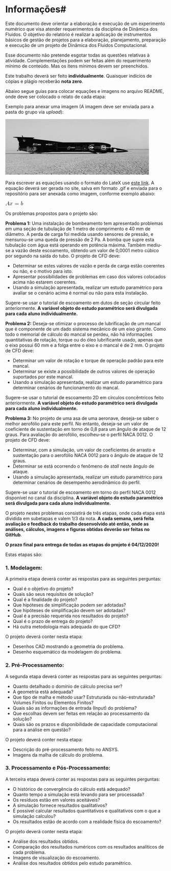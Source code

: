 # Informações#

Este documento deve orientar a elaboração e execução de um experimento numérico que visa atender requerimentos da disciplina de Dinâmica dos Fluidos. O objetivo do relatório é realizar a aplicação de instrumentos básicos de gestão de projetos para a elaboração, planejamento, preparação e execução de um projeto de Dinâmica dos Fluidos Computacional. 

Esse documento não pretende esgotar todas as questões relativas à atividade. Complementações podem ser feitas além do requerimento mínimo de conteúdo. Mas os itens mínimos devem ser preenchidos. 

Este trabalho deverá ser feito **individualmente**. Quaisquer indícios de cópias e plágio receberão **nota zero**.

Abaixo segue guias para colocar equações e imagens no arquivo README, onde deve ser colocado o relato de cada etapa:


Exemplo para anexar uma imagem (A imagem deve ser enviada para a pasta do grupo via *upload*):

![Teste de legenda de imagem](thrust.jpg)


Para escrever as equações usando o formato do LateX use [este link](https://www.codecogs.com/latex/eqneditor.php). A equação deverá ser gerada no site, salva em formato .gif e enviada para o repositório para ser anexada como imagem, conforme exemplo abaixo:

![Teste de legenda de imagem 2](CodeCogsEqn.gif)

Os problemas propostos para o projeto são:

**Problema 1:** Uma instalação de bombeamento tem apresentado problemas em uma seção de tubulação de 1 metro de comprimento e 40 mm de diâmetro. A perda de carga foi medida usando sensores de pressão, e mensurou-se uma queda de pressão de 2 Pa. A bomba que supre esta tubulação com água está operando em potência máxima. Também mediu-se a vazão deste escoamento, obtendo um valor de 0,0001 metro cúbico por segundo na saída do tubo. O projeto de CFD deve:

- Determinar se estes valores de vazão e perda de carga estão coerentes ou não, e o motivo para isto.
- Apresentar possibilidades de problemas em caso dos valores colocados acima não estarem coerentes.
- Usando a simulação apresentada, realizar um estudo paramétrico para avaliar se o cenário acima é normal ou não para esta instalação.

Sugere-se usar o tutorial de escoamento em dutos de seção circular feito anteriormente. **A variável objeto do estudo paramétrico será divulgada para cada aluno individualmente.**

**Problema 2:** Deseja-se otimizar o processo de lubrificação de um mancal que é componente de um dado sistema mecânico de um eixo girante. Como todo o memorial de cálculo do mancal se perdeu, não há informações quantitativas de rotação, torque ou do óleo lubrificante usado, apenas que o eixo possui 60 mm e a folga entre o eixo e o mancal é de 2 mm. O projeto de CFD deve:

- Determinar um valor de rotação e torque de operação padrão para este mancal.
- Determinar se existe a possibilidade de outros valores de operação suportados por este mancal.
- Usando a simulação apresentada, realizar um estudo paramétrico para determinar cenários de funcionamento do mancal.

Sugere-se usar o tutorial de escoamento 2D em círculos concêntricos feito anteriormente. **A variável objeto do estudo paramétrico será divulgada para cada aluno individualmente.**

**Problema 3:** No projeto de uma asa de uma aeronave, deseja-se saber o melhor aerofólio para este perfil. No entanto, deseja-se um valor de coeficiente de sustentação em torno de 0,8 para um ângulo de ataque de 12 graus. Para avaliação do aerofólio, escolheu-se o perfil NACA 0012. O projeto de CFD deve:

- Determinar, com a simulação, um valor de coeficientes de arrasto e sustentação para o aerofólio NACA 0012 para o ângulo de ataque de 12 graus.
- Determinar se está ocorrendo o fenômeno de *stall* neste ângulo de ataque.
- Usando a simulação apresentada, realizar um estudo paramétrico para determinar cenários de desempenho aerodinâmico do perfil.

Sugere-se usar o tutorial de escoamento em torno do perfil NACA 0012 disponível no canal da disciplina. **A variável objeto do estudo paramétrico será divulgada para cada aluno individualmente.**

O projeto nestes problemas consistirá de três etapas, onde cada etapa está dividida em subetapas e valem 1/3 da nota. **A cada semana, será feita avaliação e feedback do trabalho desenvolvido até então, onde as análises, cálculos, imagens e figuras obtidas deverão ser feitas no GitHub**. 

**O prazo final para entrega de todas as etapas do projeto é 04/12/2020!**


Estas etapas são:

### 1. Modelagem: 

A primeira etapa deverá conter as respostas para as seguintes perguntas:

- Qual é o objetivo do projeto?
- Quais são seus requisitos de solução?
- Qual é a finalidade do projeto?
- Que hipóteses de simplificação podem ser adotadas?
- Que hipóteses de simplificação devem ser adotadas?
- Qual é a precisão requerida nos resultados do projeto?
- Qual é o prazo de entrega do projeto?
- Há outra metodologia mais adequada do que CFD?

O projeto deverá conter nesta etapa:

- Desenhos CAD mostrando a geometria do problema.
- Desenho esquemático da modelagem do problema.

### 2.	Pré-Processamento:

A segunda etapa deverá conter as respostas para as seguintes perguntas:

- Quanto detalhado o domínio de cálculo precisa ser?
- A geometria está adequada?
- Que tipo de malha e método usar? Estruturada ou não-estruturada? Volumes Finitos ou Elementos Finitos?
- Quais são as informações de entrada (Input) do problema?
- Que escolhas devem ser feitas em relação ao processamento da solução?
- Quais são os prazos e disponibilidade de capacidade computacional para a análise em questão? 

O projeto deverá conter nesta etapa:

- Descrição do pré-processamento feito no ANSYS.
- Imagens da malha de cálculo do problema.

### 3.	Processamento e Pós-Processamento:

A terceira etapa deverá conter as respostas para as seguintes perguntas:

- O histórico de convergência do cálculo está adequado?
- Quanto tempo a simulação está levando para ser processada?
- Os resíduos estão em valores aceitáveis?
- A simulação fornece resultados qualitativos?
- É possível calcular resultados quantitativos e qualitativos com o que a simulação calculou?
- Os resultados estão de acordo com a realidade física do escoamento?

O projeto deverá conter nesta etapa:

- Análise dos resultados obtidos.
- Comparação dos resultados numéricos com os resultados analíticos de cada problema.
- Imagens de visualização do escoamento.
- Análise dos resultados obtidos pelo estudo paramétrico.

